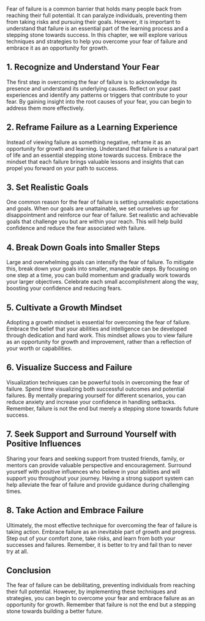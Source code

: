 
Fear of failure is a common barrier that holds many people back from reaching their full potential. It can paralyze individuals, preventing them from taking risks and pursuing their goals. However, it is important to understand that failure is an essential part of the learning process and a stepping stone towards success. In this chapter, we will explore various techniques and strategies to help you overcome your fear of failure and embrace it as an opportunity for growth.

## 1\. Recognize and Understand Your Fear

The first step in overcoming the fear of failure is to acknowledge its presence and understand its underlying causes. Reflect on your past experiences and identify any patterns or triggers that contribute to your fear. By gaining insight into the root causes of your fear, you can begin to address them more effectively.

## 2\. Reframe Failure as a Learning Experience

Instead of viewing failure as something negative, reframe it as an opportunity for growth and learning. Understand that failure is a natural part of life and an essential stepping stone towards success. Embrace the mindset that each failure brings valuable lessons and insights that can propel you forward on your path to success.

## 3\. Set Realistic Goals

One common reason for the fear of failure is setting unrealistic expectations and goals. When our goals are unattainable, we set ourselves up for disappointment and reinforce our fear of failure. Set realistic and achievable goals that challenge you but are within your reach. This will help build confidence and reduce the fear associated with failure.

## 4\. Break Down Goals into Smaller Steps

Large and overwhelming goals can intensify the fear of failure. To mitigate this, break down your goals into smaller, manageable steps. By focusing on one step at a time, you can build momentum and gradually work towards your larger objectives. Celebrate each small accomplishment along the way, boosting your confidence and reducing fears.

## 5\. Cultivate a Growth Mindset

Adopting a growth mindset is essential for overcoming the fear of failure. Embrace the belief that your abilities and intelligence can be developed through dedication and hard work. This mindset allows you to view failure as an opportunity for growth and improvement, rather than a reflection of your worth or capabilities.

## 6\. Visualize Success and Failure

Visualization techniques can be powerful tools in overcoming the fear of failure. Spend time visualizing both successful outcomes and potential failures. By mentally preparing yourself for different scenarios, you can reduce anxiety and increase your confidence in handling setbacks. Remember, failure is not the end but merely a stepping stone towards future success.

## 7\. Seek Support and Surround Yourself with Positive Influences

Sharing your fears and seeking support from trusted friends, family, or mentors can provide valuable perspective and encouragement. Surround yourself with positive influences who believe in your abilities and will support you throughout your journey. Having a strong support system can help alleviate the fear of failure and provide guidance during challenging times.

## 8\. Take Action and Embrace Failure

Ultimately, the most effective technique for overcoming the fear of failure is taking action. Embrace failure as an inevitable part of growth and progress. Step out of your comfort zone, take risks, and learn from both your successes and failures. Remember, it is better to try and fail than to never try at all.

## Conclusion

The fear of failure can be debilitating, preventing individuals from reaching their full potential. However, by implementing these techniques and strategies, you can begin to overcome your fear and embrace failure as an opportunity for growth. Remember that failure is not the end but a stepping stone towards building a better future.
